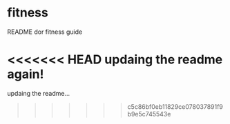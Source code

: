 # fitness
README dor fitness guide

<<<<<<< HEAD
updaing the readme again!
=======
updaing the readme...
>>>>>>> c5c86bf0eb11829ce078037891f9b9e5c745543e
